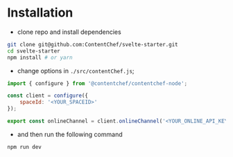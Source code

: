 # Installation

* clone repo and install dependencies
```zsh
git clone git@github.com:ContentChef/svelte-starter.git
cd svelte-starter
npm install # or yarn
```
* change options in `./src/contentChef.js`;
```javascript
import { configure } from '@contentchef/contentchef-node';

const client = configure({
    spaceId: '<YOUR_SPACEID>'
}); 

export const onlineChannel = client.onlineChannel('<YOUR_ONLINE_API_KEY>', '<YOUR_CHANNEL>');
```
* and then run the following command
```zsh
npm run dev
```

